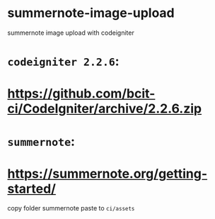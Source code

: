 # summernote-image-upload
summernote image upload with codeigniter


`codeigniter 2.2.6`:
=================================================
https://github.com/bcit-ci/CodeIgniter/archive/2.2.6.zip
=================================================


`summernote`:
=================================================
https://summernote.org/getting-started/
=================================================
copy folder summernote paste to `ci/assets`
